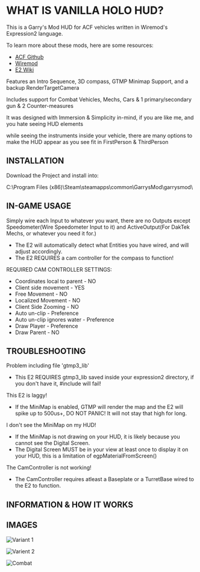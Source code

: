 # WHAT IS VANILLA HOLO HUD?
This is a Garry's Mod HUD for ACF vehicles written in Wiremod's Expression2 language.

To learn more about these mods, here are some resources:
* [ACF Github](https://github.com/nrlulz/ACF)
* [Wiremod](https://steamcommunity.com/sharedfiles/filedetails/?id=160250458)
* [E2 Wiki](https://github.com/wiremod/wire/wiki/Expression-2)



Features an Intro Sequence, 3D compass, GTMP Minimap Support, and a backup RenderTargetCamera

Includes support for Combat Vehicles, Mechs, Cars & 1 primary/secondary gun & 2 Counter-measures

It was designed with Immersion & Simplicity in-mind, if you are like me, and you hate seeing HUD elements
  
while seeing the instruments inside your vehicle, there are many options to make the HUD appear as you see fit in FirstPerson & ThirdPerson
  
## INSTALLATION
Download the Project and install into:

C:\Program Files (x86)\Steam\steamapps\common\GarrysMod\garrysmod\

## IN-GAME USAGE
Simply wire each Input to whatever you want, there are no Outputs except Speedometer(Wire Speedometer Input to it) and ActiveOutput(For DakTek Mechs, or whatever you need it for.)
  * The E2 will automatically detect what Entities you have wired, and will adjust accordingly.
  * The E2 REQUIRES a cam controller for the compass to function!


 REQUIRED CAM CONTROLLER SETTINGS:
  * Coordinates local to parent - NO
  * Client side movement        - YES
  * Free Movement               - NO
  * Localized Movement          - NO
  * Client Side Zooming         - NO
  * Auto un-clip                - Preference
  * Auto un-clip ignores water  - Preference
  * Draw Player                 - Preference
  * Draw Parent                 - NO

## TROUBLESHOOTING
Problem including file 'gtmp3_lib'
  * This E2 REQUIRES gtmp3_lib saved inside your expression2 directory, if you don't have it, #include will fail!

This E2 is laggy!
  * If the MiniMap is enabled, GTMP will render the map and the E2 will spike up to 500us+, DO NOT PANIC! It will not stay that high for long.

I don't see the MiniMap on my HUD!
  * If the MiniMap is not drawing on your HUD, it is likely because you cannot see the Digital Screen.
  * The Digital Screen MUST be in your view at least once to display it on your HUD, this is a limitation of egpMaterialFromScreen()

The CamController is not working!
  * The CamController requires atleast a Baseplate or a TurretBase wired to the E2 to function.

## INFORMATION & HOW IT WORKS


## IMAGES
![Variant 1](https://steamuserimages-a.akamaihd.net/ugc/1174824798821306798/A330DD490D5C1642968F6E24861466168481D331/)

![Varient 2](https://steamuserimages-a.akamaihd.net/ugc/1174824798821306660/C4D30618E565B8E44776774F7EFFE579C1224C72/)

![Combat](https://steamuserimages-a.akamaihd.net/ugc/1288542787665709048/EC3AB25E602D417E3938CC9F620B8C5DBF653D66/)
